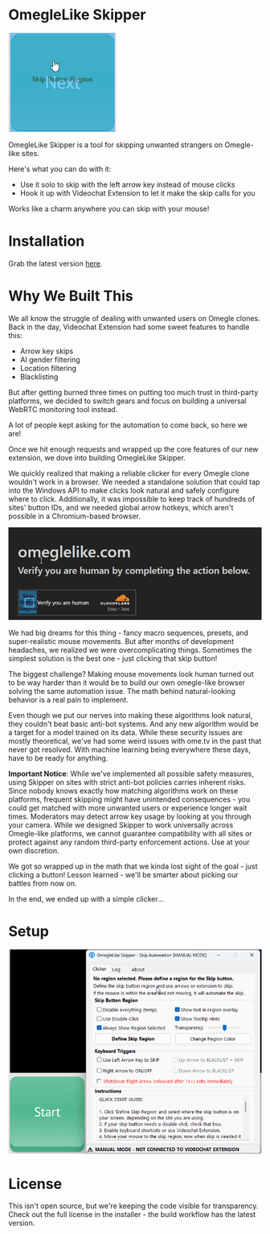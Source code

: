 # OmegleLike Skipper

![Demo](demo/next.gif)  

OmegleLike Skipper is a tool for skipping unwanted strangers on Omegle-like sites.

Here's what you can do with it:
- Use it solo to skip with the left arrow key instead of mouse clicks
- Hook it up with Videochat Extension to let it make the skip calls for you

Works like a charm anywhere you can skip with your mouse!

# Installation

Grab the latest version [here](https://github.com/videochat-extension/skipper/releases).  

# Why We Built This

We all know the struggle of dealing with unwanted users on Omegle clones. Back in the day, Videochat Extension had some sweet features to handle this:
- Arrow key skips
- AI gender filtering
- Location filtering
- Blacklisting

But after getting burned three times on putting too much trust in third-party platforms, we decided to switch gears and focus on building a universal WebRTC monitoring tool instead.

A lot of people kept asking for the automation to come back, so here we are!

Once we hit enough requests and wrapped up the core features of our new extension, we dove into building OmegleLike Skipper. 

We quickly realized that making a reliable clicker for every Omegle clone wouldn't work in a browser. We needed a standalone solution that could tap into the Windows API to make clicks look natural and safely configure where to click. Additionally, it was impossible to keep track of hundreds of sites' button IDs, and we needed global arrow hotkeys, which aren't possible in a Chromium-based browser.

![Demo](demo/turnstile.gif)

We had big dreams for this thing - fancy macro sequences, presets, and super-realistic mouse movements. But after months of development headaches, we realized we were overcomplicating things. Sometimes the simplest solution is the best one - just clicking that skip button!

The biggest challenge? Making mouse movements look human turned out to be way harder than it would be to build our own omegle-like browser solving the same automation issue. The math behind natural-looking behavior is a real pain to implement.

Even though we put our nerves into making these algorithms look natural, they couldn't beat basic anti-bot systems. And any new algorithm would be a target for a model trained on its data. While these security issues are mostly theoretical, we've had some weird issues with ome.tv in the past that never got resolved. With machine learning being everywhere these days, have to be ready for anything.

**Important Notice**: While we've implemented all possible safety measures, using Skipper on sites with strict anti-bot policies carries inherent risks. Since nobody knows exactly how matching algorithms work on these platforms, frequent skipping might have unintended consequences - you could get matched with more unwanted users or experience longer wait times. Moderators may detect arrow key usage by looking at you through your camera. While we designed Skipper to work universally across Omegle-like platforms, we cannot guarantee compatibility with all sites or protect against any random third-party enforcement actions. Use at your own discretion.

We got so wrapped up in the math that we kinda lost sight of the goal - just clicking a button! Lesson learned - we'll be smarter about picking our battles from now on.

In the end, we ended up with a simple clicker...

# Setup

![Demo](demo/setup.gif)

# License

This isn't open source, but we're keeping the code visible for transparency.  
Check out the full license in the installer - the build workflow has the latest version.
